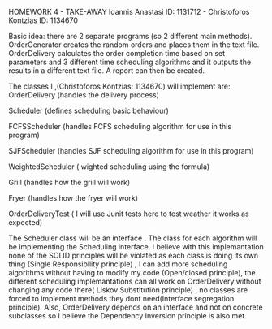 HOMEWORK 4 - TAKE-AWAY
Ioannis Anastasi ID: 1131712 - Christoforos Kontzias ID: 1134670

Basic idea: there are 2 separate programs (so 2 different main methods). OrderGenerator creates the random orders and places them in the text file. 
OrderDelivery calculates the order completion time based on set parameters and 3 different time scheduling algorithms and it outputs the results in a different text file. A report can then be created.


The classes I ,(Christoforos Kontzias: 1134670) will implement are:
OrderDelivery (handles the delivery process)

Scheduler (defines scheduling basic behaviour)

FCFSScheduler (handles FCFS scheduling  algorithm for use in this program)

SJFScheduler  (handles SJF scheduling  algorithm for use in this program)

WeightedScheduler ( wighted scheduling using the formula)

Grill (handles how the grill will work)

Fryer (handles how the fryer will work)

OrderDeliveryTest ( I will use Junit tests here to test weather it works as expected)

The Scheduler class will be an interface . The class for each algorithm will be implementing the Scheduling interface.
I believe with this implemantation none of the SOLID principles will be violated as each class is doing its own thing (Single Responsibility principle) , I can add more scheduling algorithms without having to modify my code (Open/closed principle), the different scheduling implemantations can all work on OrderDelivery without changing any code there( Liskov Substitution principle) , no classes are forced to implement methods they dont need(Interface segregation principle). 
Also, OrderDelivery depends on an interface and not on concrete subclasses so I believe the Dependency Inversion principle is also met.
